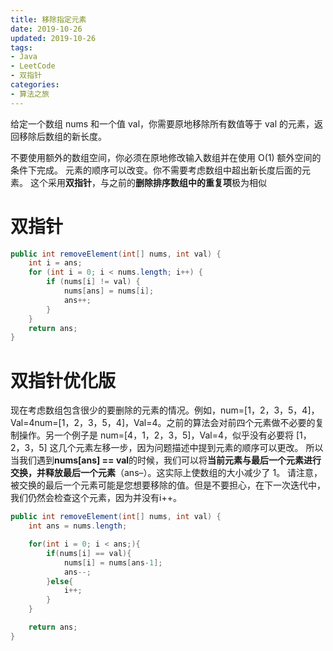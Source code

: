 ```yaml
---
title: 移除指定元素
date: 2019-10-26
updated: 2019-10-26
tags:
- Java
- LeetCode
- 双指针
categories:
- 算法之旅
---
```


给定一个数组 nums 和一个值 val，你需要原地移除所有数值等于 val 的元素，返回移除后数组的新长度。

不要使用额外的数组空间，你必须在原地修改输入数组并在使用 O(1) 额外空间的条件下完成。
元素的顺序可以改变。你不需要考虑数组中超出新长度后面的元素。
这个采用**双指针**，与之前的**删除排序数组中的重复项**极为相似
# 双指针
```java
public int removeElement(int[] nums, int val) {
    int i = ans;
    for (int i = 0; i < nums.length; i++) {
        if (nums[i] != val) {
            nums[ans] = nums[i];
            ans++;
        }
    }
    return ans;
}
```
# 双指针优化版
现在考虑数组包含很少的要删除的元素的情况。例如，num=[1，2，3，5，4]，Val=4num=[1，2，3，5，4]，Val=4。之前的算法会对前四个元素做不必要的复制操作。另一个例子是 num=[4，1，2，3，5]，Val=4，似乎没有必要将 [1，2，3，5] 这几个元素左移一步，因为问题描述中提到元素的顺序可以更改。
所以当我们遇到**nums[ans] == val**的时候，我们可以将**当前元素与最后一个元素进行交换，并释放最后一个元素**（ans–）。这实际上使数组的大小减少了 1。
请注意，被交换的最后一个元素可能是您想要移除的值。但是不要担心，在下一次迭代中，我们仍然会检查这个元素，因为并没有i++。

```java
public int removeElement(int[] nums, int val) {
    int ans = nums.length;

    for(int i = 0; i < ans;){
        if(nums[i] == val){
            nums[i] = nums[ans-1];
            ans--;
        }else{
            i++;
        }
    }

    return ans;
}
```

